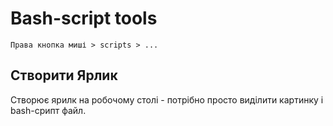 # Bash-script tools

```text
Права кнопка миші > scripts > ...
```

## Створити Ярлик
Створює ярилк на робочому столі - потрібно просто виділити картинку і bash-срипт файл. 